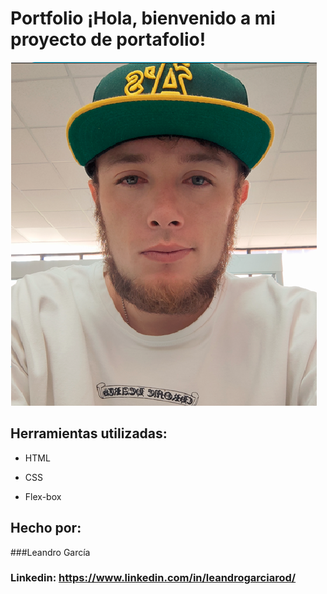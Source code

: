 # Portfolio ¡Hola, bienvenido a mi proyecto de portafolio!

![imagen](https://github.com/Berserkerleo/Portafolio/blob/main/assets/imagen.png)

## Herramientas utilizadas:

* HTML

* CSS

* Flex-box

## Hecho por:

###Leandro García

### Linkedin: https://www.linkedin.com/in/leandrogarciarod/
